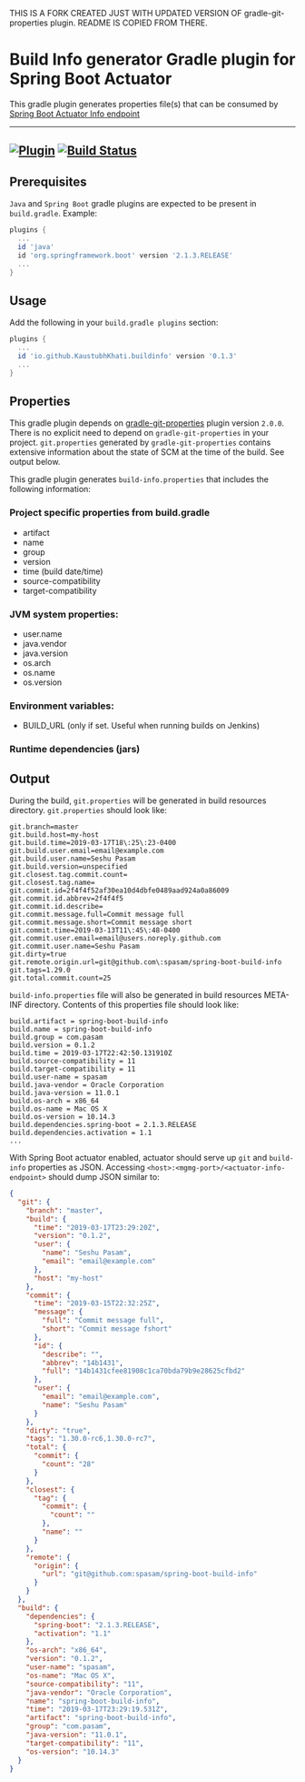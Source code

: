 THIS IS A FORK CREATED JUST WITH UPDATED VERSION OF gradle-git-properties plugin. README IS COPIED FROM THERE.

# Build Info generator Gradle plugin for Spring Boot Actuator

This gradle plugin generates properties file(s) that can be consumed by [Spring Boot Actuator Info endpoint](https://docs.spring.io/spring-boot/docs/current/reference/html/production-ready-endpoints.html#production-ready-application-info)

-----
[![Plugin](https://img.shields.io/badge/Gradle%20Plugin-latest-green.svg)](https://plugins.gradle.org/plugin/io.github.KaustubhKhati.buildinfo)
[![Build Status](https://travis-ci.org/spasam/spring-boot-build-info.svg?branch=master)](https://travis-ci.org/spasam/spring-boot-build-info)
-----

## Prerequisites

`Java` and `Spring Boot` gradle plugins are expected to be present in `build.gradle`. Example:

```groovy
plugins {
  ...
  id 'java'
  id 'org.springframework.boot' version '2.1.3.RELEASE'
  ...
}
```

## Usage

Add the following in your `build.gradle plugins` section:

```groovy
plugins {
  ...
  id 'io.github.KaustubhKhati.buildinfo' version '0.1.3'
  ...
}
```

## Properties

This gradle plugin depends on [gradle-git-properties](https://github.com/n0mer/gradle-git-properties) plugin version `2.0.0`. There is no explicit need to depend on `gradle-git-properties` in your project. `git.properties` generated by `gradle-git-properties` contains extensive information about the state of SCM at the time of the build. See output below.

This gradle plugin generates `build-info.properties` that includes the following information:

### Project specific properties from build.gradle
* artifact
* name
* group
* version
* time (build date/time)
* source-compatibility
* target-compatibility

### JVM system properties:
* user.name
* java.vendor
* java.version
* os.arch
* os.name
* os.version

### Environment variables:
* BUILD_URL (only if set. Useful when running builds on Jenkins)

### Runtime dependencies (jars)

## Output

During the build, `git.properties` will be generated in build resources directory. `git.properties` should look like:

```properties
git.branch=master
git.build.host=my-host
git.build.time=2019-03-17T18\:25\:23-0400
git.build.user.email=email@example.com
git.build.user.name=Seshu Pasam
git.build.version=unspecified
git.closest.tag.commit.count=
git.closest.tag.name=
git.commit.id=2f4f4f52af30ea10d4dbfe0489aad924a0a86009
git.commit.id.abbrev=2f4f4f5
git.commit.id.describe=
git.commit.message.full=Commit message full
git.commit.message.short=Commit message short
git.commit.time=2019-03-13T11\:45\:48-0400
git.commit.user.email=email@users.noreply.github.com
git.commit.user.name=Seshu Pasam
git.dirty=true
git.remote.origin.url=git@github.com\:spasam/spring-boot-build-info
git.tags=1.29.0
git.total.commit.count=25
```

`build-info.properties` file will also be generated in build resources META-INF directory. Contents of this properties file should look like:

```properties
build.artifact = spring-boot-build-info
build.name = spring-boot-build-info
build.group = com.pasam
build.version = 0.1.2
build.time = 2019-03-17T22:42:50.131910Z
build.source-compatibility = 11
build.target-compatibility = 11
build.user-name = spasam
build.java-vendor = Oracle Corporation
build.java-version = 11.0.1
build.os-arch = x86_64
build.os-name = Mac OS X
build.os-version = 10.14.3
build.dependencies.spring-boot = 2.1.3.RELEASE
build.dependencies.activation = 1.1
...
```

With Spring Boot actuator enabled, actuator should serve up `git` and `build-info` properties as JSON. Accessing `<host>:<mgmg-port>/<actuator-info-endpoint>` should dump JSON similar to:

```json
{
  "git": {
    "branch": "master",
    "build": {
      "time": "2019-03-17T23:29:20Z",
      "version": "0.1.2",
      "user": {
        "name": "Seshu Pasam",
        "email": "email@example.com"
      },
      "host": "my-host"
    },
    "commit": {
      "time": "2019-03-15T22:32:25Z",
      "message": {
        "full": "Commit message full",
        "short": "Commit message fshort"
      },
      "id": {
        "describe": "",
        "abbrev": "14b1431",
        "full": "14b1431cfee81908c1ca70bda79b9e28625cfbd2"
      },
      "user": {
        "email": "email@example.com",
        "name": "Seshu Pasam"
      }
    },
    "dirty": "true",
    "tags": "1.30.0-rc6,1.30.0-rc7",
    "total": {
      "commit": {
        "count": "28"
      }
    },
    "closest": {
      "tag": {
        "commit": {
          "count": ""
        },
        "name": ""
      }
    },
    "remote": {
      "origin": {
        "url": "git@github.com:spasam/spring-boot-build-info"
      }
    }
  },
  "build": {
    "dependencies": {
      "spring-boot": "2.1.3.RELEASE",
      "activation": "1.1"
    },
    "os-arch": "x86_64",
    "version": "0.1.2",
    "user-name": "spasam",
    "os-name": "Mac OS X",
    "source-compatibility": "11",
    "java-vendor": "Oracle Corporation",
    "name": "spring-boot-build-info",
    "time": "2019-03-17T23:29:19.531Z",
    "artifact": "spring-boot-build-info",
    "group": "com.pasam",
    "java-version": "11.0.1",
    "target-compatibility": "11",
    "os-version": "10.14.3"
  }
}
```
